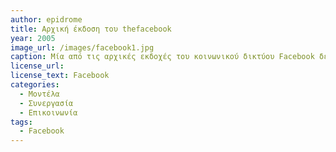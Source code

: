 ```yaml
---
author: epidrome
title: Αρχική έκδοση του thefacebook 
year: 2005
image_url: /images/facebook1.jpg
caption: Μία από τις αρχικές εκδοχές του κοινωνικού δικτύου Facebook δεν διέφερε πολύ από ένα απλό σύστημα βάσης δεδομένων με προφίλ χρηστών.
license_url:
license_text: Facebook
categories:
  - Μοντέλα
  - Συνεργασία
  - Επικοινωνία
tags:
  - Facebook
---
```

